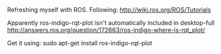 Refreshing myself with ROS. 
Following: http://wiki.ros.org/ROS/Tutorials

Apparently ros-indigo-rqt-plot isn't automatically included in desktop-full
http://answers.ros.org/question/172663/ros-indigo-where-is-rqt_plot/

Get it using:
sudo apt-get install ros-indigo-rqt-plot
